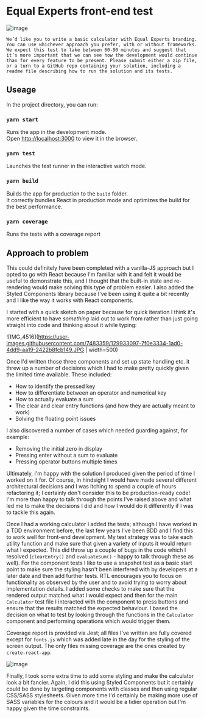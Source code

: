 # Equal Experts front-end test

![image](https://user-images.githubusercontent.com/7483359/129933195-afc97fd8-9348-4eec-8af3-f0a906178bba.png)

`We’d like you to write a basic calculator with Equal Experts branding. You can use whichever approach you prefer, with or without frameworks. We expect this test to take between 60-90 minutes and suggest that it’s more important that we can see how the development would continue than for every feature to be present.
Please submit either a zip file, or a turn to a GitHub repo containing your solution, including a readme file describing how to run the solution and its tests.`

## Useage

In the project directory, you can run:

### `yarn start`

Runs the app in the development mode.\
Open [http://localhost:3000](http://localhost:3000) to view it in the browser.

### `yarn test`

Launches the test runner in the interactive watch mode.

### `yarn build`

Builds the app for production to the `build` folder.\
It correctly bundles React in production mode and optimizes the build for the best performance.

### `yarn coverage`

Runs the tests with a coverage report

## Approach to problem

This could definitely have been completed with a vanilla-JS approach but I opted to go with React because I'm familiar with it and felt it would be useful to demonstrate this, and I thought that the built-in state and re-rendering would make solving this type of problem easier.  I also added the Styled Components library because I've been using it quite a bit recently and I like the way it works with React components.

I started with a quick sketch on paper because for quick iteration I think it's more efficient to have _something_ laid out to work from rather than just going straight into code and thinking about it while typing:

![IMG_4516](https://user-images.githubusercontent.com/7483359/129933097-7f0e3334-1ad0-4dd9-aa19-2422b8fcb149.JPG | width=500)

Once I'd written those three components and set up state handling etc. it threw up a number of decisions which I had to make pretty quickly given the limited time available.  These included:
- How to identify the pressed key
- How to differentiate between an operator and numerical key
- How to actually evaluate a sum
- The clear and clear entry functions (and how they are actually meant to work)
- Solving the floating point issues

I also discovered a number of cases which needed guarding against, for example:
- Removing the initial zero in display
- Pressing enter without a sum to evaluate
- Pressing operator buttons multiple times

Ultimately, I'm happy with the solution I produced given the period of time I worked on it for.  Of course, in hindsight I would have made several different architectural decisions and I was itching to spend a couple of hours refactoring it; I certainly don't consider this to be production-ready code!  I'm more than happy to talk through the points I've raised above and what led me to make the decisions I did and how I would do it differently if I was to tackle this again.

Once I had a working calculator I added the tests; although I have worked in a TDD environment before, the last few years I've been BDD and I find this to work well for front-end development.  My test strategy was to take each utility function and make sure that given a variety of inputs it would return what I expected.  This did throw up a couple of bugs in the code which I resolved (`clearEntry()` and `evaluateSum()` - happy to talk through these as well).  For the component tests I like to use a snapshot test as a basic start point to make sure the styling hasn't been interfered with by developers at a later date and then add further tests.  RTL encourages you to focus on functionality as observed by the user and to avoid trying to worry about implementation details.  I added some checks to make sure that the rendered output matched what I would expect and then for the main `Calculator` test file I interacted with the component to press buttons and ensure that the results matched the expected behaviour.  I based the decision on what to test by looking through the functions in the `Calculator` component and performing operations which would trigger them.

Coverage report is provided via Jest; all files I've written are fully covered except for `fonts.js` which was added late in the day for the styling of the screen output.  The only files missing coverage are the ones created by `create-react-app`.

![image](https://user-images.githubusercontent.com/7483359/129933309-e14d9e66-888f-4f87-9235-028f422484e3.png)

Finally, I took some extra time to add some styling and make the calculator look a bit fancier.  Again, I did this using Styled Components but it certainly could be done by targeting components with classes and then using regular CSS/SASS stylesheets.  Given more time I'd certainly be making more use of SASS variables for the colours and it would be a tidier operation but I'm happy given the time constraints.
